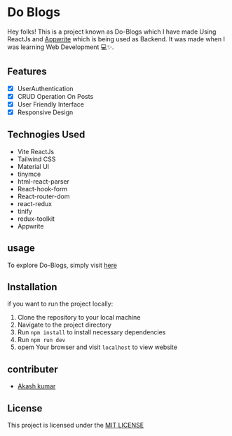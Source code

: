 # Do Blogs

Hey folks! This is a project known as Do-Blogs which I have made Using ReactJs and [Appwrite](https://appwrite.io/) which is being used as Backend. It was made when I was learning Web Development 💻✨.

## Features
- [x] UserAuthentication
- [x] CRUD Operation On Posts
- [x] User Friendly Interface
- [x] Responsive Design

## Technogies Used
- Vite ReactJs
- Tailwind CSS
- Material UI
- tinymce
- html-react-parser
- React-hook-form
- React-router-dom
- react-redux
- tinify
- redux-toolkit
- Appwrite

## usage
To explore Do-Blogs, simply visit [here](https://doblogs.vercel.app/)

## Installation

if you want to run the project locally:

1. Clone the repository to your local machine
2. Navigate to the project directory
3. Run `npm install` to install necessary dependencies
4. Run `npm run dev`
5. opem Your browser and visit `localhost` to view website

## contributer
- [Akash kumar](https://www.x.com/theakash04)


## License 
This project is licensed under the [MIT LICENSE](LICENSE)

